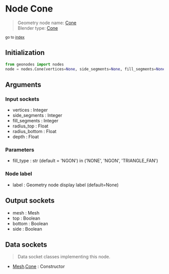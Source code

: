 
# Node Cone

> Geometry node name: [Cone](https://docs.blender.org/manual/en/latest/modeling/geometry_nodes/mesh_primitives/cone.html)<br>
  Blender type: [Cone](https://docs.blender.org/api/current/bpy.types.GeometryNodeMeshCone.html)
  
<sub>go to [index](/docs/index.md)</sub>

Initialization
--------------

```python
from geonodes import nodes
node = nodes.Cone(vertices=None, side_segments=None, fill_segments=None, radius_top=None, radius_bottom=None, depth=None, fill_type='NGON', label=None)
```



## Arguments


### Input sockets

- vertices : Integer
- side_segments : Integer
- fill_segments : Integer
- radius_top : Float
- radius_bottom : Float
- depth : Float

### Parameters

- fill_type : str (default = 'NGON') in ('NONE', 'NGON', 'TRIANGLE_FAN')

### Node label

- label : Geometry node display label (default=None)

## Output sockets

- mesh : Mesh
- top : Boolean
- bottom : Boolean
- side : Boolean

## Data sockets

> Data socket classes implementing this node.
  
  
- [Mesh](/docs/sockets/Mesh.md).[Cone](/docs/sockets/Mesh.md#cone) : Constructor
  
